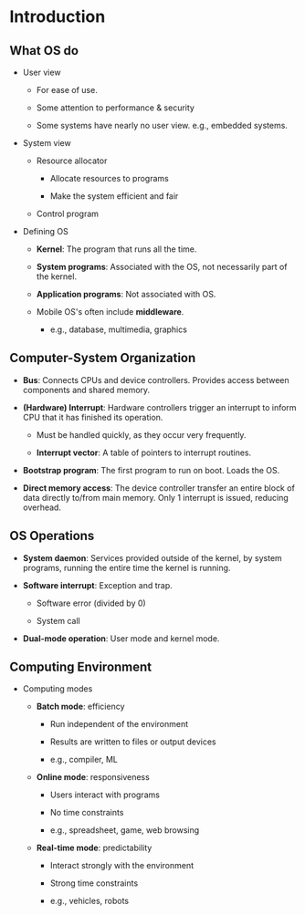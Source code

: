 # Introduction

## What OS do

- User view
  
  - For ease of use.
  
  - Some attention to performance & security
  
  - Some systems have nearly no user view. e.g., embedded systems.

- System view
  
  - Resource allocator
    
    - Allocate resources to programs
    
    - Make the system efficient and fair
  
  - Control program

- Defining OS
  
  - **Kernel**: The program that runs all the time.
  
  - **System programs**: Associated with the OS, not necessarily part of the kernel.
  
  - **Application programs**: Not associated with OS.
  
  - Mobile OS's often include **middleware**.
    
    - e.g., database, multimedia, graphics

## Computer-System Organization

- **Bus**: Connects CPUs and device controllers. Provides access between components and shared memory.

- **(Hardware) Interrupt**: Hardware controllers trigger an interrupt to inform CPU that it has finished its operation.
  
  - Must be handled quickly, as they occur very frequently.
  
  - **Interrupt vector**: A table of pointers to interrupt routines.

- **Bootstrap program**: The first program to run on boot. Loads the OS.

- **Direct memory access**: The device controller transfer an entire block of data directly to/from main memory. Only 1 interrupt is issued, reducing overhead.

## OS Operations

- **System daemon**: Services provided outside of the kernel, by system programs, running the entire time the kernel is running.

- **Software interrupt**: Exception and trap.
  
  - Software error (divided by 0)
  
  - System call

- **Dual-mode operation**: User mode and kernel mode.

## Computing Environment

- Computing modes    
  
  - **Batch mode**: efficiency
    
    - Run independent of the environment
    
    - Results are written to files or output devices
    
    - e.g., compiler, ML
  
  - **Online mode**: responsiveness
    
    - Users interact with programs
    
    - No time constraints
    
    - e.g., spreadsheet, game, web browsing
  
  - **Real-time mode**: predictability
    
    - Interact strongly with the environment
    
    - Strong time constraints
    
    - e.g., vehicles, robots
